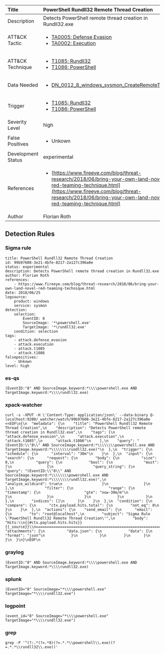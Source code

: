 | Title                | PowerShell Rundll32 Remote Thread Creation                                                                                                                                                 |
|:---------------------|:------------------------------------------------------------------------------------------------------------------------------------------------------------|
| Description          | Detects PowerShell remote thread creation in Rundll32.exe                                                                                                                                           |
| ATT&amp;CK Tactic    |  <ul><li>[TA0005: Defense Evasion](https://attack.mitre.org/tactics/TA0005)</li><li>[TA0002: Execution](https://attack.mitre.org/tactics/TA0002)</li></ul>  |
| ATT&amp;CK Technique | <ul><li>[T1085: Rundll32](https://attack.mitre.org/techniques/T1085)</li><li>[T1086: PowerShell](https://attack.mitre.org/techniques/T1086)</li></ul>  |
| Data Needed          | <ul><li>[DN_0012_8_windows_sysmon_CreateRemoteThread](../Data_Needed/DN_0012_8_windows_sysmon_CreateRemoteThread.md)</li></ul>  |
| Trigger              | <ul><li>[T1085: Rundll32](../Triggers/T1085.md)</li><li>[T1086: PowerShell](../Triggers/T1086.md)</li></ul>  |
| Severity Level       | high |
| False Positives      | <ul><li>Unkown</li></ul>  |
| Development Status   | experimental |
| References           | <ul><li>[https://www.fireeye.com/blog/threat-research/2018/06/bring-your-own-land-novel-red-teaming-technique.html](https://www.fireeye.com/blog/threat-research/2018/06/bring-your-own-land-novel-red-teaming-technique.html)</li></ul>  |
| Author               | Florian Roth |


## Detection Rules

### Sigma rule

```
title: PowerShell Rundll32 Remote Thread Creation
id: 99b97608-3e21-4bfe-8217-2a127c396a0e
status: experimental
description: Detects PowerShell remote thread creation in Rundll32.exe
author: Florian Roth
references:
    - https://www.fireeye.com/blog/threat-research/2018/06/bring-your-own-land-novel-red-teaming-technique.html
date: 2018/06/25
logsource:
    product: windows
    service: sysmon
detection:
    selection:
        EventID: 8
        SourceImage: '*\powershell.exe'
        TargetImage: '*\rundll32.exe'
    condition: selection
tags:
    - attack.defense_evasion
    - attack.execution
    - attack.t1085
    - attack.t1086
falsepositives:
    - Unkown
level: high

```





### es-qs
    
```
(EventID:"8" AND SourceImage.keyword:*\\\\powershell.exe AND TargetImage.keyword:*\\\\rundll32.exe)
```


### xpack-watcher
    
```
curl -s -XPUT -H \'Content-Type: application/json\' --data-binary @- localhost:9200/_watcher/watch/99b97608-3e21-4bfe-8217-2a127c396a0e <<EOF\n{\n  "metadata": {\n    "title": "PowerShell Rundll32 Remote Thread Creation",\n    "description": "Detects PowerShell remote thread creation in Rundll32.exe",\n    "tags": [\n      "attack.defense_evasion",\n      "attack.execution",\n      "attack.t1085",\n      "attack.t1086"\n    ],\n    "query": "(EventID:\\"8\\" AND SourceImage.keyword:*\\\\\\\\powershell.exe AND TargetImage.keyword:*\\\\\\\\rundll32.exe)"\n  },\n  "trigger": {\n    "schedule": {\n      "interval": "30m"\n    }\n  },\n  "input": {\n    "search": {\n      "request": {\n        "body": {\n          "size": 0,\n          "query": {\n            "bool": {\n              "must": [\n                {\n                  "query_string": {\n                    "query": "(EventID:\\"8\\" AND SourceImage.keyword:*\\\\\\\\powershell.exe AND TargetImage.keyword:*\\\\\\\\rundll32.exe)",\n                    "analyze_wildcard": true\n                  }\n                }\n              ],\n              "filter": {\n                "range": {\n                  "timestamp": {\n                    "gte": "now-30m/m"\n                  }\n                }\n              }\n            }\n          }\n        },\n        "indices": []\n      }\n    }\n  },\n  "condition": {\n    "compare": {\n      "ctx.payload.hits.total": {\n        "not_eq": 0\n      }\n    }\n  },\n  "actions": {\n    "send_email": {\n      "email": {\n        "to": "root@localhost",\n        "subject": "Sigma Rule \'PowerShell Rundll32 Remote Thread Creation\'",\n        "body": "Hits:\\n{{#ctx.payload.hits.hits}}{{_source}}\\n================================================================================\\n{{/ctx.payload.hits.hits}}",\n        "attachments": {\n          "data.json": {\n            "data": {\n              "format": "json"\n            }\n          }\n        }\n      }\n    }\n  }\n}\nEOF\n
```


### graylog
    
```
(EventID:"8" AND SourceImage.keyword:*\\\\powershell.exe AND TargetImage.keyword:*\\\\rundll32.exe)
```


### splunk
    
```
(EventID="8" SourceImage="*\\\\powershell.exe" TargetImage="*\\\\rundll32.exe")
```


### logpoint
    
```
(event_id="8" SourceImage="*\\\\powershell.exe" TargetImage="*\\\\rundll32.exe")
```


### grep
    
```
grep -P '^(?:.*(?=.*8)(?=.*.*\\powershell\\.exe)(?=.*.*\\rundll32\\.exe))'
```



